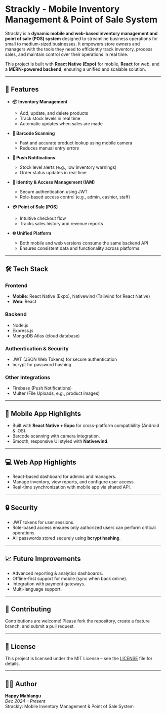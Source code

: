 # Strackly - Mobile Inventory Management & Point of Sale System

Strackly is a **dynamic mobile and web-based inventory management and point of sale (POS) system** designed to streamline business operations for small to medium-sized businesses. It empowers store owners and managers with the tools they need to efficiently track inventory, process sales, and maintain control over their operations in real time.  

This project is built with **React Native (Expo)** for mobile, **React** for web, and a **MERN-powered backend**, ensuring a unified and scalable solution.

---

## 🚀 Features

- **📦 Inventory Management**
  - Add, update, and delete products
  - Track stock levels in real time
  - Automatic updates when sales are made  

- **📲 Barcode Scanning**
  - Fast and accurate product lookup using mobile camera  
  - Reduces manual entry errors  

- **🔔 Push Notifications**
  - Stock level alerts (e.g., low inventory warnings)  
  - Order status updates in real time  

- **🔑 Identity & Access Management (IAM)**
  - Secure authentication using JWT  
  - Role-based access control (e.g., admin, cashier, staff)  

- **💳 Point of Sale (POS)**
  - Intuitive checkout flow  
  - Tracks sales history and revenue reports  

- **🌐 Unified Platform**
  - Both mobile and web versions consume the same backend API  
  - Ensures consistent data and functionality across platforms  

---

## 🛠️ Tech Stack

### **Frontend**
- **Mobile**: React Native (Expo), Nativewind (Tailwind for React Native)
- **Web**: React  

### **Backend**
- Node.js  
- Express.js  
- MongoDB Atlas (cloud database)  

### **Authentication & Security**
- JWT (JSON Web Tokens) for secure authentication  
- bcrypt for password hashing  

### **Other Integrations**
- Firebase (Push Notifications)  
- Multer (File Uploads, e.g., product images)  

---

## 📱 Mobile App Highlights
- Built with **React Native + Expo** for cross-platform compatibility (Android & iOS).  
- Barcode scanning with camera integration.  
- Smooth, responsive UI styled with **Nativewind**.  

---

## 💻 Web App Highlights
- React-based dashboard for admins and managers.  
- Manage inventory, view reports, and configure user access.  
- Real-time synchronization with mobile app via shared API.  

---

## 🔒 Security
- JWT tokens for user sessions.  
- Role-based access ensures only authorized users can perform critical operations.  
- All passwords stored securely using **bcrypt hashing**.  

---

## 📈 Future Improvements
- Advanced reporting & analytics dashboards.  
- Offline-first support for mobile (sync when back online).  
- Integration with payment gateways.  
- Multi-language support.  

---

## 🤝 Contributing
Contributions are welcome! Please fork the repository, create a feature branch, and submit a pull request.  

---

## 📜 License
This project is licensed under the MIT License – see the [LICENSE](./LICENSE) file for details.

---

## 👨‍💻 Author
**Happy Mahlangu**  
*Dec 2024 – Present*  
Strackly: Mobile Inventory Management & Point of Sale System  

